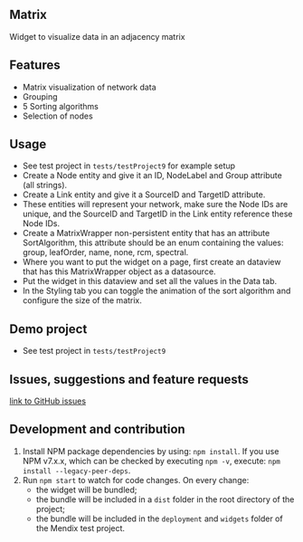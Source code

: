 ## Matrix
Widget to visualize data in an adjacency matrix

## Features
- Matrix visualization of network data
- Grouping
- 5 Sorting algorithms
- Selection of nodes

## Usage
- See test project in `tests/testProject9` for example setup
- Create a Node entity and give it an ID, NodeLabel and Group attribute (all strings).
- Create a Link entity and give it a SourceID and TargetID attribute.
- These entities will represent your network, make sure the Node IDs are unique, and the SourceID and TargetID in the Link entity reference these Node IDs.
- Create a MatrixWrapper non-persistent entity that has an attribute SortAlgorithm, this attribute should be an enum containing the values: group, leafOrder, name, none, rcm, spectral.
- Where you want to put the widget on a page, first create an dataview that has this MatrixWrapper object as a datasource.
- Put the widget in this dataview and set all the values in the Data tab.
- In the Styling tab you can toggle the animation of the sort algorithm and configure the size of the matrix.

## Demo project
- See test project in `tests/testProject9`

## Issues, suggestions and feature requests
[link to GitHub issues](https://github.com/JansenNick/D3MatrixWidget/issues)

## Development and contribution

1. Install NPM package dependencies by using: `npm install`. If you use NPM v7.x.x, which can be checked by executing `npm -v`, execute: `npm install --legacy-peer-deps`.
1. Run `npm start` to watch for code changes. On every change:
    - the widget will be bundled;
    - the bundle will be included in a `dist` folder in the root directory of the project;
    - the bundle will be included in the `deployment` and `widgets` folder of the Mendix test project.
